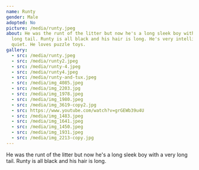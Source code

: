 ```yaml
---
name: Runty
gender: Male
adopted: No
picture: /media/runty.jpeg
about: He was the runt of the litter but now he's a long sleek boy with a very
  long tail. Runty is all black and his hair is long. He's very intelligent and
  quiet. He loves puzzle toys.
gallery:
  - src: /media/runty.jpeg
  - src: /media/runty2.jpeg
  - src: /media/runty-4.jpeg
  - src: /media/runty4.jpeg
  - src: /media/runty-and-tux.jpeg
  - src: /media/img_4085.jpeg
  - src: /media/img_2203.jpg
  - src: /media/img_1978.jpeg
  - src: /media/img_1980.jpeg
  - src: /media/img_3619-copy2.jpg
  - src: https://www.youtube.com/watch?v=grGEWb39u4U
  - src: /media/img_1483.jpeg
  - src: /media/img_1641.jpeg
  - src: /media/img_1450.jpeg
  - src: /media/img_1931.jpeg
  - src: /media/img_2213-copy.jpg
---
```

He was the runt of the litter but now he's a long sleek boy with a very long tail. Runty is all black and his hair is long.